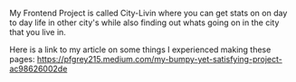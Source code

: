 My Frontend Project is called City-Livin where you can get stats on on day to day life in other city's while also finding out whats going on in the city that you live in.

Here is a link to my article on some things I experienced making these pages:
https://pfgrey215.medium.com/my-bumpy-yet-satisfying-project-ac98626002de
